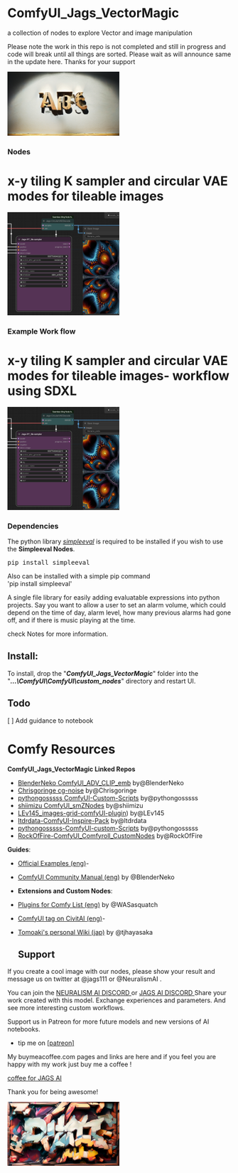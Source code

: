 # ComfyUI_Jags_VectorMagic
a collection of nodes to explore Vector and image manipulation

Please note the work in this repo is not completed and still in progress and code will break until all things are sorted. Please wait as will announce same in the update here.
Thanks for your support


<img src = "images/00_01_00005_.png"  width = "50%">

### Nodes
# x-y tiling K sampler and circular VAE modes for tileable images
<img src = "images/2023-11-26_17-48-59.png"  width = "50%" >

### Example Work flow
# x-y tiling K sampler and circular VAE modes for tileable images- workflow using SDXL
<img src = "images/2023-11-26_17-48-59.png"  width = "50%" >

### Dependencies
The python library <i><a href="https://github.com/danthedeckie/simpleeval" >simpleeval</a></i> is required to be installed if you wish to use the **Simpleeval Nodes**.
<pre>pip install simpleeval</pre>
Also can be installed with a simple pip command <br>
'pip install simpleeval'

A single file library for easily adding evaluatable expressions into python projects. Say you want to allow a user to set an alarm volume, which could depend on the time of day, alarm level, how many previous alarms had gone off, and if there is music playing at the time.

check Notes for more information.

## **Install:**
To install, drop the "_**ComfyUI_Jags_VectorMagic**_" folder into the "_**...\ComfyUI\ComfyUI\custom_nodes**_" directory and restart UI.

## Todo

[ ] Add guidance to notebook


# Comfy Resources

**ComfyUI_Jags_VectorMagic Linked Repos**
- [BlenderNeko ComfyUI_ADV_CLIP_emb](https://github.com/BlenderNeko/ComfyUI_ADV_CLIP_emb)  by@BlenderNeko
- [Chrisgoringe cg-noise](https://github.com/chrisgoringe/cg-noise)  by@Chrisgoringe
- [pythongosssss ComfyUI-Custom-Scripts](https://github.com/pythongosssss/ComfyUI-Custom-Scripts)  by@pythongosssss
- [shiimizu ComfyUI_smZNodes](https://github.com/shiimizu/ComfyUI_smZNodes)  by@shiimizu
- [LEv145_images-grid-comfyUI-plugin](https://github.com/LEv145/images-grid-comfy-plugin))  by@LEv145
- [ltdrdata-ComfyUI-Inspire-Pack](https://github.com/ltdrdata/ComfyUI-Inspire-Pack) by@ltdrdata
- [pythongosssss-ComfyUI-custom-Scripts](https://github.com/pythongosssss/ComfyUI-Custom-Scripts) by@pythongosssss
- [RockOfFire-ComfyUI_Comfyroll_CustomNodes](https://github.com/RockOfFire/ComfyUI_Comfyroll_CustomNodes) by@RockOfFire 

**Guides**:
- [Official Examples (eng)](https://comfyanonymous.github.io/ComfyUI_examples/)- 
- [ComfyUI Community Manual (eng)](https://blenderneko.github.io/ComfyUI-docs/) by @BlenderNeko

- **Extensions and Custom Nodes**:  
- [Plugins for Comfy List (eng)](https://github.com/WASasquatch/comfyui-plugins) by @WASasquatch
- [ComfyUI tag on CivitAI (eng)](https://civitai.com/tag/comfyui)-   
- [Tomoaki's personal Wiki (jap)](https://comfyui.creamlab.net/guides/) by @tjhayasaka

  ## Support
If you create a cool image with our nodes, please show your result and message us on twitter at @jags111 or @NeuralismAI .

You can join the <a href="https://discord.gg/vNVqT82W" alt="Neuralism Discord"> NEURALISM AI DISCORD </a> or <a href="https://discord.gg/UmSd4qyh" alt =Jags AI Discord > JAGS AI DISCORD </a> 
Share your work created with this model. Exchange experiences and parameters. And see more interesting custom workflows.

Support us in Patreon for more future models and new versions of AI notebooks.
- tip me on <a href="https://www.patreon.com/jags111"> [patreon]</a>

 My buymeacoffee.com pages and links are here and if you feel you are happy with my work just buy me a coffee !

 <a href="https://www.buymeacoffee.com/jagsAI"> coffee for JAGS AI</a> 

Thank you for being awesome!


<img src = "images/00_01_00009_.png"  width = "50%">

<!-- end support-pitch -->


